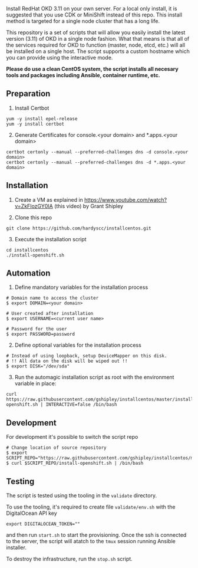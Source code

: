 Install RedHat OKD 3.11 on your own server. For a local only install, it is suggested that you use CDK or MiniShift instead of this repo. This install method is targeted for a single node cluster that has a long life.

This repository is a set of scripts that will allow you easily install the latest version (3.11) of OKD in a single node fashion. What that means is that all of the services required for OKD to function (master, node, etcd, etc.) will all be installed on a single host. The script supports a custom hostname which you can provide using the interactive mode.

**Please do use a clean CentOS system, the script installs all necesary tools and packages including Ansible, container runtime, etc.**

## Preparation

1. Install Certbot

```
yum -y install epel-release
yum -y install certbot
```

2. Generate Certificates for console.\<your domain\> and \*.apps.\<your domain\>

```
certbot certonly --manual --preferred-challenges dns -d console.<your domain>
certbot certonly --manual --preferred-challenges dns -d *.apps.<your domain>
```

## Installation

1. Create a VM as explained in https://www.youtube.com/watch?v=ZkFIozGY0IA (this video) by Grant Shipley

2. Clone this repo

```
git clone https://github.com/hardyscc/installcentos.git
```

3. Execute the installation script

```
cd installcentos
./install-openshift.sh
```

## Automation

1. Define mandatory variables for the installation process

```
# Domain name to access the cluster
$ export DOMAIN=<your domain>

# User created after installation
$ export USERNAME=<current user name>

# Password for the user
$ export PASSWORD=password
```

2. Define optional variables for the installation process

```
# Instead of using loopback, setup DeviceMapper on this disk.
# !! All data on the disk will be wiped out !!
$ export DISK="/dev/sda"
```

3. Run the automagic installation script as root with the environment variable in place:

```
curl https://raw.githubusercontent.com/gshipley/installcentos/master/install-openshift.sh | INTERACTIVE=false /bin/bash
```

## Development

For development it's possible to switch the script repo

```
# Change location of source repository
$ export SCRIPT_REPO="https://raw.githubusercontent.com/gshipley/installcentos/master"
$ curl $SCRIPT_REPO/install-openshift.sh | /bin/bash
```

## Testing

The script is tested using the tooling in the `validate` directory.

To use the tooling, it's required to create file `validate/env.sh` with the DigitalOcean API key

```
export DIGITALOCEAN_TOKEN=""
```

and then run `start.sh` to start the provisioning. Once the ssh is connected to the server, the
script will atatch to the `tmux` session running Ansible installer.

To destroy the infrastructure, run the `stop.sh` script.
